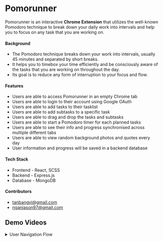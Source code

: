 # Pomorunner #

Pomorunner is an interactive **Chrome Extension** that utilizes the well-known Pomodoro technique to break down your daily work into intervals and help you to focus on any task that you are working on.

#### Background
* The Pomodoro technique breaks down your work into intervals, usually 45 minutes and separated by short breaks.
* It helps you to timebox your time efficiently and be consciously aware of the tasks that you are working on throughout the day.
* Its goal is to reduce any form of interruption to your focus and flow.

#### Features
* Users are able to access Pomorunner in an empty Chrome tab
* Users are able to login to their account using Google OAuth
* Users are able to add tasks to their tasklist
* Users are able to add subtasks to a specific task
* Users are able to drag and drop the tasks and subtasks
* Users are able to start a Pomodoro timer for each planned tasks
* Users are able to see their info and progress synchronised across multiple different tabs
* Users are able to view random background photos and quotes every day
* User information and progress will be saved in a backend database

#### Tech Stack
* Frontend - React, SCSS
* Backend - Express.js
* Database - MongoDB


#### Contributors
* tanbangyi@gmail.com
* nganjason97@gmail.com

## Demo Videos ##
<details>
  <summary>User Navigation Flow</summary>
</details>
